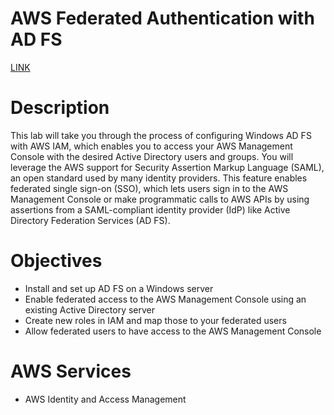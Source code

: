 # AWS Federated Authentication with AD FS

[LINK](https://skillbuilder.aws/learn/AD7NYNYQTD/aws-federated-authentication-with-ad-fs/FEC6UXBRP1)

# **Description**

This lab will take you through the process of configuring Windows AD FS with AWS IAM, which enables you to access your AWS Management Console with the desired Active Directory users and groups. You will leverage the AWS support for Security Assertion Markup Language (SAML), an open standard used by many identity providers. This feature enables federated single sign-on (SSO), which lets users sign in to the AWS Management Console or make programmatic calls to AWS APIs by using assertions from a SAML-compliant identity provider (IdP) like Active Directory Federation Services (AD FS).

# **Objectives**

- Install and set up AD FS on a Windows server
- Enable federated access to the AWS Management Console using an existing Active Directory server
- Create new roles in IAM and map those to your federated users
- Allow federated users to have access to the AWS Management Console

# **AWS Services**

- AWS Identity and Access Management